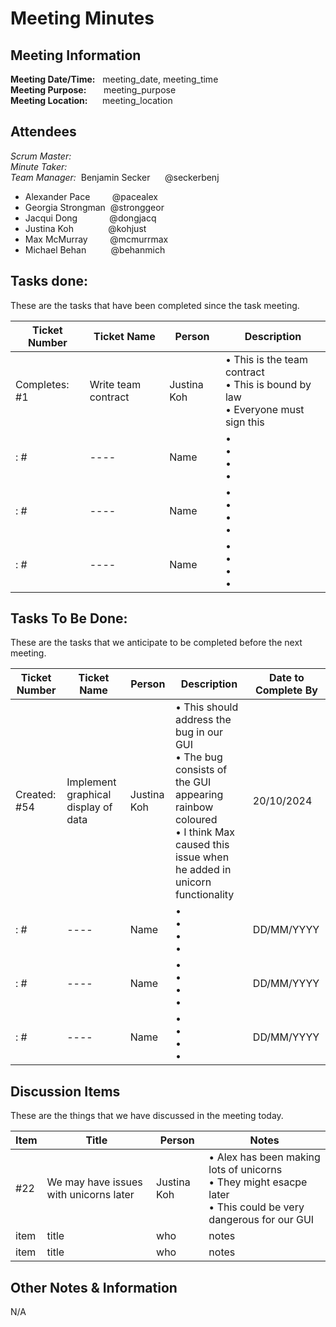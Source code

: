 # Meeting Minutes
## Meeting Information
**Meeting Date/Time:** &nbsp; meeting_date, meeting_time  
**Meeting Purpose:** &nbsp; &nbsp; &nbsp; meeting_purpose  
**Meeting Location:** &nbsp; &nbsp; &nbsp;meeting_location  

## Attendees
<!-- Please put the scrum master and the minute taker at the top of the list in bold -->
<!-- Delete whoever did not attend the meeting and make sure to add the scrum master and minute taker to the correct headings, and remove them from the list-->
_Scrum Master:_  
_Minute Taker:_  
_Team Manager:_ &nbsp;Benjamin Secker&nbsp; &nbsp;&nbsp; &nbsp;@seckerbenj
- Alexander Pace &nbsp; &nbsp; &nbsp; &nbsp; @pacealex
- Georgia Strongman &nbsp;@stronggeor
- Jacqui Dong &nbsp; &nbsp; &nbsp; &nbsp; &nbsp; &nbsp; @dongjacq
- Justina Koh &nbsp; &nbsp; &nbsp; &nbsp; &nbsp; &nbsp; &nbsp;@kohjust
- Max McMurray &nbsp; &nbsp; &nbsp; &nbsp; @mcmurrmax 
- Michael Behan &nbsp; &nbsp; &nbsp; &nbsp; &nbsp;@behanmich 


## Tasks done:
<!-- The first line is an example of how it should be filled out. Please delete. -->
These are the tasks that have been completed since the task meeting.

Ticket Number| Ticket Name | Person | Description
---- | ---- | ---- | ---- 
Completes: #1| Write team contract | Justina Koh | • This is the team contract <br>• This is bound by law <br>• Everyone must sign this <br>
: #| ---- | Name | • <br>• <br>• <br>• <br>
: #| ---- | Name | • <br>• <br>• <br>• <br> 
: #| ---- | Name | • <br>• <br>• <br>• <br> 


## Tasks To Be Done:
<!-- The first line is an example of how it should be filled out. Please delete. -->
These are the tasks that we anticipate to be completed before the next meeting. 


Ticket Number| Ticket Name | Person | Description | Date to Complete By
---- | ---- | ---- | ---- | ----
Created: #54| Implement graphical display of data | Justina Koh | • This should address the bug in our GUI <br>• The bug consists of the GUI appearing rainbow coloured <br>• I think Max caused this issue when he added in unicorn functionality <br> | 20/10/2024
: #| ---- | Name | • <br>• <br>• <br>• <br> | DD/MM/YYYY
: #| ---- | Name | • <br>• <br>• <br>• <br> | DD/MM/YYYY
: #| ---- | Name | • <br>• <br>• <br>• <br> | DD/MM/YYYY


## Discussion Items
<!-- The first line is an example of how it should be filled out. Please delete. -->
These are the things that we have discussed in the meeting today.

Item | Title | Person | Notes |
---- | ---- | ---- | ---- |
#22 | We may have issues with unicorns later | Justina Koh | • Alex has been making lots of unicorns<br>• They might esacpe later<br>• This could be very dangerous for our GUI<br>|
item | title | who | notes |
item | title | who | notes |


## Other Notes & Information

N/A